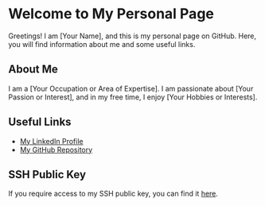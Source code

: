 # Welcome to My Personal Page

Greetings! I am [Your Name], and this is my personal page on GitHub. Here, you will find information about me and some useful links.

## About Me

I am a [Your Occupation or Area of Expertise]. I am passionate about [Your Passion or Interest], and in my free time, I enjoy [Your Hobbies or Interests].

## Useful Links

- [My LinkedIn Profile](https://www.linkedin.com/in/damoraso)
- [My GitHub Repository](https://github.com/dmora)

## SSH Public Key

If you require access to my SSH public key, you can find it [here](https://raw.githubusercontent.com/dmora/dmora/main/id_rsa.pub).

